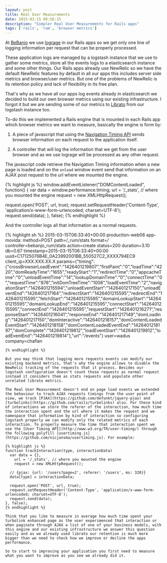 ```yaml
---
layout: post
title: Real User Measurements
date: 2015-03-15 09:56:15
description: "Simpler Real User Measurements for Rails apps"
tags: ['rails', 'rum', 'browser metrics']
---
```


At [BeBanjo](http://www.bebanjo.com) we use [lograge](https://github.com/roidrage/lograge) in our Rails apps so we get only one line of logging information per request that can be properly processed.

These application logs are managed by a logstash instance that we use to gather some metrics, store all the events logs to a elasticsearch instance and some other things. Our Rails apps already use NewRelic so we have the default NewRelic features by default in all our apps this includes server side metrics and browser/user metrics. But one of the problems of NewRelic is its retention policy and lack of flexibility in its free plan.

That's why as we have all our apps log events already in elasticsearch we decided to build our own browser metrics using our existing infrastructure. I forgot it but we are sending some of our metrics to [Librato](https://metrics.librato.com) from our logstash instance too.

To-do this we implemented a Rails engine that is mounted in each Rails app which browser metrics we want to measure, basically the engine is form by:

1. A piece of javascript that using the [Navigation Timing API](http://www.w3.org/TR/navigation-timing/) sends browser information on each request to the application itself.

2. A controller that will log the information that we get from the user browser and as we use lograge will be processed as any other request.

The javascript code retrieve the Navigation Timing information when a new page is loaded and on the `onload` window event send that information on an AJAX post request to the url where we mounted the engine.

{% highlight js %}
window.addEventListener("DOMContentLoaded", function() {
  var data = window.performance.timing;
    url = '/_stats', // where you mounted the engine
    request = new XMLHttpRequest();

  request.open('POST', url, true);
  request.setRequestHeader('Content-Type', 'application/x-www-form-urlencoded; charset=UTF-8');
  request.send(data);
}, false);
{% endhighlight %}

And the controller logs all that information as a normal requests.

{% highlight sh %}
2015-03-15T06:33:40+00:00 production-web06 app-movida: method=POST path=/_rum/stats format=*/* controller=bebanjo_rum/stats action=create status=200 duration=3.10 db=0.67 timestamp=2015-03-15T06:33:40+00:00 uuid=C17125076B4E_0A23992001BB_550527C2_XXXX794EC9 client_ip=XXX.XXX.XX.X params={"timing":{"crossBrowserLoadEvent":"1426401219807","firstPaint":"0","loadTime":"4220","domReadyTime":"1655","readyStart":"1","redirectTime":"0","appcacheTime":"0","unloadEventTime":"14","lookupDomainTime":"0","connectTime":"0","requestTime":"878","initDomTreeTime":"1008","loadEventTime":"2","navigationStart":"1426401215594","unloadEventStart":"1426401217150","unloadEventEnd":"1426401217164","redirectStart":"1426401215595","redirectEnd":"1426401215595","fetchStart":"1426401215595","domainLookupStart":"1426401215595","domainLookupEnd":"1426401215595","connectStart":"1426401215595","connectEnd":"1426401215595","requestStart":"1426401216271","responseStart":"1426401216041","responseEnd":"1426401217149","domLoading":"1426401217150","domInteractive":"1426401218157","domContentLoadedEventStart":"1426401218158","domContentLoadedEventEnd":"1426401218197","domComplete":"1426401219812","loadEventStart":"1426401219812","loadEventEnd":"1426401219814"},"url":"/events"} user=wadus company=chaflan
```
{% endhighlight %}

But you may think that logging more requests events can modify our existing backend metrics, that's why the engine allows to disable the NewRelic tracking of the requests that it process. Besides our logstash configuration doesn't count those requests as normal request instead it considers them as stats requests and populate other unrelated librato metrics.

The Real User Measurement doesn't end on page load events we extended the behaviour to track AJAX requests timings from the user point of view, we track [PJAX](https://github.com/defunkt/jquery-pjax) and [turbolinks](https://github.com/rails/turbolinks) also. For these kind of interactions we store the referer of the interaction, how much time the interaction spent and the url where it makes the request and we namespace that information by kind of interaction so configuring logstash properly we can modify only the related metrics of each interaction. To properly measure the time that interaction spent we use the [User Timing API](http://www.w3.org/TR/user-timing/) through the following polyfill [usertiming.js](https://github.com/nicjansma/usertiming.js). For example:

{% highlight js %}
function trackInteraction(type, interactionData)
  var data = {},
    url = '/_stats', // where you mounted the engine
    request = new XMLHttpRequest();

  // {pjax: {url: '/users?page=2', referer: '/users', ms: 320}}
  data[type] = interactionData;

  request.open('POST', url, true);
  request.setRequestHeader('Content-Type', 'application/x-www-form-urlencoded; charset=UTF-8');
  request.send(data);
}, false);
{% endhighlight %}

Think that you like to measure in average how much time spent your turbolink enhanced page as the user experimenced that interaction or when paginate through AJAX a list of one of your business models, with this engine and our existing infrastructure we answer this question easily and as we already used librato our retention is much more bigger than we need to check how we improve or decline the apps performance.

So to start to improving your application you first need to measure what you want to improve as you see we already did it.



